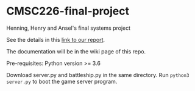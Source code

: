 # CMSC226-final-project
Henning, Henry and Ansel's final systems project <br>

See the details in this [link to our report](https://docs.google.com/document/d/1qKAOT1caSd7ed23rR0y-WB9mLwiB1Y-MrOsMQH8Vr88/edit?usp=sharing).

The documentation will be in the wiki page of this repo. 

Pre-requisites: 
Python version >= 3.6 

Download server.py and battleship.py in the same directory. Run ```python3 server.py``` to boot the game server program. 
